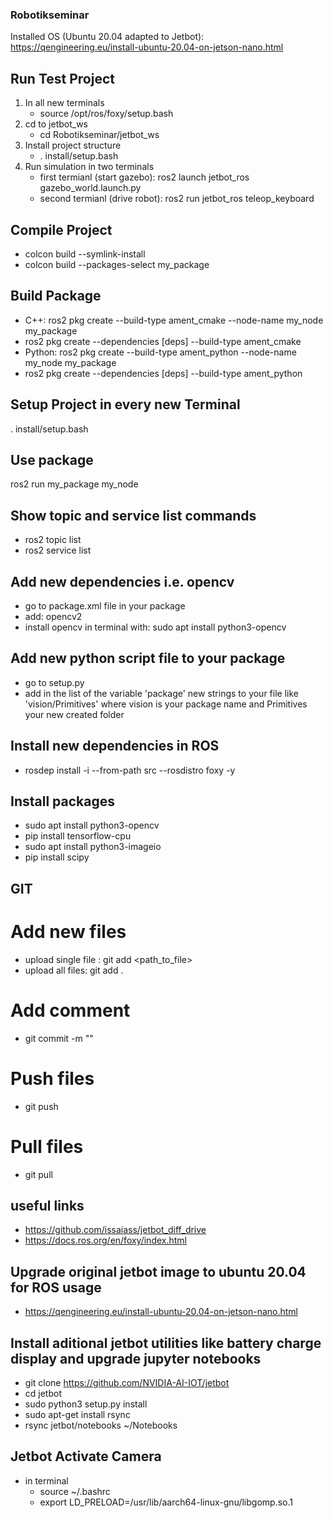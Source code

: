 ### Robotikseminar
Installed OS (Ubuntu 20.04 adapted to Jetbot): https://qengineering.eu/install-ubuntu-20.04-on-jetson-nano.html

## Run Test Project
1) In all new terminals 
    - source /opt/ros/foxy/setup.bash
2) cd to jetbot_ws
    - cd Robotikseminar/jetbot_ws
3) Install project structure
    - . install/setup.bash
4) Run simulation in two terminals
    - first termianl (start gazebo): ros2 launch jetbot_ros gazebo_world.launch.py 
    - second termianl (drive robot): ros2 run jetbot_ros teleop_keyboard 


## Compile Project
- colcon build --symlink-install
- colcon build --packages-select my_package

## Build Package
- C++:      ros2 pkg create --build-type ament_cmake --node-name my_node my_package
- ros2 pkg create <pkg-name> --dependencies [deps] --build-type ament_cmake
- Python:   ros2 pkg create --build-type ament_python --node-name my_node my_package
- ros2 pkg create <pkg-name> --dependencies [deps] --build-type ament_python

## Setup Project in every new Terminal
. install/setup.bash

## Use package
ros2 run my_package my_node

## Show topic and service list commands
- ros2 topic list
- ros2 service list

## Add new dependencies i.e. opencv
- go to package.xml file in your package
- add: <depend>opencv2</depend>
- install opencv in terminal with: sudo apt install python3-opencv 

## Add new python script file to your package 
- go to setup.py 
- add in the list of the variable 'package' new strings to your file like 'vision/Primitives' where vision is your package name and Primitives your new created folder

## Install new dependencies in ROS
- rosdep install -i --from-path src --rosdistro foxy -y

## Install packages
- sudo apt install python3-opencv 
- pip install tensorflow-cpu
- sudo apt install python3-imageio
- pip install scipy


## GIT
# Add new files
- upload single file : git add <path_to_file>
- upload all files: git add .

# Add comment
- git commit -m "<clear text for files>"

# Push files
- git push

# Pull files
- git pull


## useful links
- https://github.com/issaiass/jetbot_diff_drive
- https://docs.ros.org/en/foxy/index.html

## Upgrade original jetbot image to ubuntu 20.04 for ROS usage
- https://qengineering.eu/install-ubuntu-20.04-on-jetson-nano.html

## Install aditional jetbot utilities like battery charge display and upgrade jupyter notebooks
- git clone https://github.com/NVIDIA-AI-IOT/jetbot
- cd jetbot
- sudo python3 setup.py install
- sudo apt-get install rsync
- rsync jetbot/notebooks ~/Notebooks


## Jetbot Activate Camera
- in terminal
    - source ~/.bashrc
    - export LD_PRELOAD=/usr/lib/aarch64-linux-gnu/libgomp.so.1

